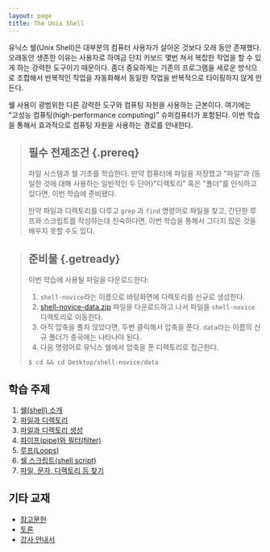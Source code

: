 ```yaml
---
layout: page
title: The Unix Shell
---
```


유닉스 쉘(Unix Shell)은 대부분의 컴퓨터 사용자가 살아온 것보다 오래 동안 존재했다.
오래동안 생존한 이유는 사용자로 하여금 단지 키보드 몇번 쳐서 복잡한 작업을 할 수 있게 하는 강력한 도구이기 때문이다. 좀더 중요하게는 기존의 프로그램을 새로운 방식으로 조합해서 반복적인 작업을 자동화해서 동일한 작업을 반복적으로 타이핑하지 않게 만든다.

쉘 사용이 광범위한 다른 강력한 도구와 컴퓨팅 자원을 사용하는 근본이다.  여기에는 "고성능 컴퓨팅(high-performance computing)" 슈퍼컴퓨터가 포함된다. 이번 학습을 통해서 효과적으로 컴퓨팅 자원을 사용하는 경로를 안내한다.

> ## 필수 전제조건 {.prereq}
>
> 파일 시스템과 쉘 기초를 학습한다. 만약 컴퓨터에 파일을 저장했고 "파일"과 (동일한 것에 대해 사용하는 일반적인 두 단어)"디렉토리" 혹은 "폴더"를 인식하고 있다면, 이번 학습에 준비됐다.
>
> 만약 파일과 디렉토리를 다루고 `grep` 과 `find` 명령어로 파일을 찾고, 간단한 루프와 스크립트를 작성하는데 친숙하다면, 이번 학습을 통해서 그다지 많은 것을 배우지 못할 수도 있다.

> ## 준비물 {.getready}
>
> 이번 학습에 사용될 파일을 다운로드한다:
> 
> 1. `shell-novice`라는 이름으로 바탕화면에 디렉토리를 신규로 생성한다.
> 1. [shell-novice-data.zip](./shell-novice-data.zip) 파일을 다운로드하고 나서 파일을 `shell-novice` 디렉토리로 이동한다.
> 1. 아직 압축을 풀지 않았다면, 두번 클릭해서 압축을 푼다. `data`라는 이름의 신규 폴더가 종국에는 나타나야 된다.
> 1. 다음 명령어로 유닉스 쉘에서 압축을 푼 디렉토리로 접근한다.
> 
> ~~~ {.input}
> $ cd && cd Desktop/shell-novice/data
> ~~~

## 학습 주제

1.  [쉘(shell) 소개](00-intro.html)
1.  [파일과 디렉토리](01-filedir.html)
1.  [파일과 디렉토리 생성](02-create.html)
1.  [파이프(pipe)와 필터(filter)](03-pipefilter.html)
1.  [루프(Loops)](04-loop.html)
1.  [쉘 스크립트(shell script)](05-script.html)
1.  [파일, 문자, 디렉토리  등 찾기](06-find.html)

## 기타 교재

*   [참고문헌](reference.html)
*   [토론](discussion.html)
*   [강사 안내서](instructors.html)
